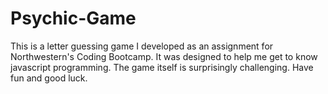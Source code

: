 # Psychic-Game

This is a letter guessing game I developed as an assignment for Northwestern's Coding Bootcamp. It was designed to help me get to know javascript programming. The game itself is surprisingly challenging. Have fun and good luck.